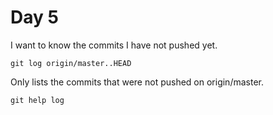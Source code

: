 # Day 5

I want to know the commits I have not pushed yet.

    git log origin/master..HEAD

Only lists the commits that were not pushed on origin/master.

    git help log
